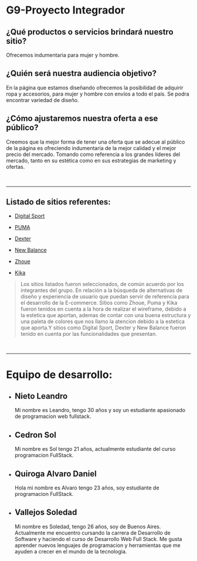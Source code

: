 # G9-Proyecto Integrador

 ## ¿Qué productos o servicios brindará nuestro sitio?
Ofrecemos indumentaria para mujer y hombre.

## ¿Quién será nuestra audiencia objetivo?
En la página que estamos diseñando ofrecemos la posibilidad de adquirir ropa y accesorios, para mujer y hombre con envíos a todo el país. Se podra encontrar variedad de diseño.

## ¿Cómo ajustaremos nuestra oferta a ese público?
Creemos que la mejor forma de tener una oferta que se adecue al público de la página es ofreciendo indumentaria de la mejor calidad y el mejor precio del mercado. Tomando como referencia a los grandes líderes del mercado, tanto en su estética como en sus estrategias de marketing y ofertas.

<br/>

<!-- --------------------------------------------------------------------- -->
___


## Listado de sitios referentes:
 - [Digital Sport](https://www.digitalsport.com.ar/) 

- [PUMA](https://eu.puma.com/)

- [Dexter](https://www.dexter.com.ar/)

- [New Balance](https://www.newbalance.com.ar/)

- [Zhoue](https://www.zhoue.com.ar/)

- [Kika](https://www.kikamayorista.com.ar/remeras-7)

 > Los sitios listados fueron seleccionados, de común acuerdo por los integrantes del grupo. En relación a la búsqueda de alternativas de diseño y experiencia de usuario que puedan servir de referencia para el desarrollo de la E-commerce. Sitios como Zhoue, Puma y Kika fueron tenidos en cuenta a la hora de realizar el wireframe, debido a la estetica que aportan, ademas de contar con una buena estructura y una paleta de colores que nos llamo la atencion debido a la estetica que aporta.Y sitios como Digital Sport, Dexter y New Balance fueron tenido en cuenta por las funcionalidades que presentan. 

<br/>

<!-- --------------------------------------------------------------------- -->
___

# Equipo de desarrollo:

- ## Nieto Leandro
     Mi nombre es Leandro, tengo 30 años y soy un estudiante apasionado de programacion web fullstack.


- ## Cedron Sol
     Mi nombre es Sol tengo 21 años, actualmente estudiante del curso programacion FullStack. 

- ## Quiroga Alvaro Daniel
     Hola mi nombre es Alvaro tengo 23 años, soy estudiante de programacion FullStack.

- ## Vallejos Soledad
     Mi nombre es Soledad, tengo 26 años, soy de Buenos Aires. Actualmente me encuentro cursando la carrera de Desarrollo de Software y haciendo el curso de Desarrollo      Web Full Stack. Me gusta aprender nuevos lenguajes de programacion y herramientas que me ayuden a crecer en el mundo de la tecnologia. 



